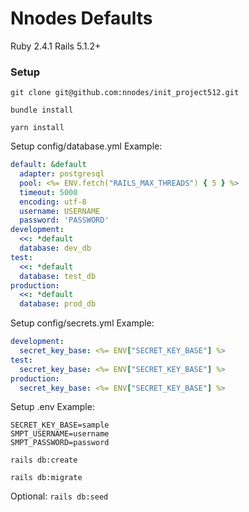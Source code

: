 # Nnodes Defaults
Ruby 2.4.1
Rails 5.1.2+

### Setup
`git clone git@github.com:nnodes/init_project512.git`

`bundle install`

`yarn install`

Setup config/database.yml
Example:
```yaml
default: &default
  adapter: postgresql
  pool: <%= ENV.fetch("RAILS_MAX_THREADS") { 5 } %>
  timeout: 5000
  encoding: utf-8
  username: USERNAME
  password: 'PASSWORD'
development:
  <<: *default
  database: dev_db
test:
  <<: *default
  database: test_db
production:
  <<: *default
  database: prod_db
```
Setup config/secrets.yml
Example:
```yaml
development:
  secret_key_base: <%= ENV["SECRET_KEY_BASE"] %>
test:
  secret_key_base: <%= ENV["SECRET_KEY_BASE"] %>
production:
  secret_key_base: <%= ENV["SECRET_KEY_BASE"] %>
```

Setup .env
Example:
```
SECRET_KEY_BASE=sample
SMPT_USERNAME=username
SMPT_PASSWORD=password
```
`rails db:create`

`rails db:migrate`

Optional:
`rails db:seed`